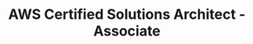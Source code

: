 ---
title: AWS Certified Solutions Architect - Associate
organization:  Amazon Web Services (AWS)
organizationUrl: https://aws.amazon.com/verification
credentialID: FVGK0Y0CQMQQQQW3
start: 2023-01-13
end: 2026-01-13
---